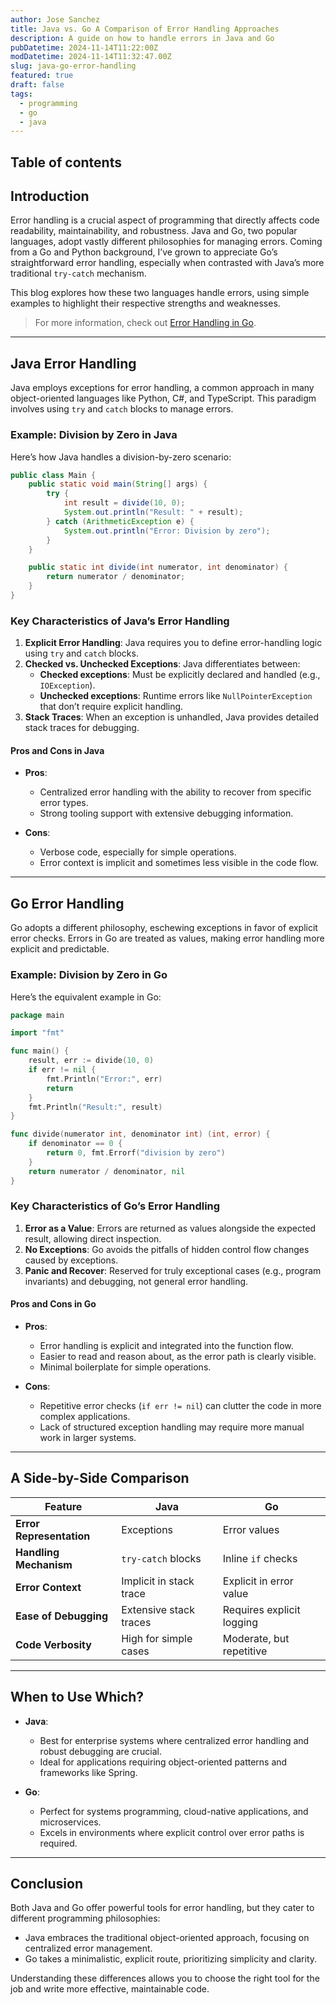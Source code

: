 ```yaml
---
author: Jose Sanchez
title: Java vs. Go A Comparison of Error Handling Approaches
description: A guide on how to handle errors in Java and Go
pubDatetime: 2024-11-14T11:22:00Z
modDatetime: 2024-11-14T11:32:47.00Z
slug: java-go-error-handling
featured: true
draft: false
tags:
  - programming
  - go
  - java
---
```



## Table of contents

## Introduction

Error handling is a crucial aspect of programming that directly affects code readability, maintainability, and robustness. Java and Go, two popular languages, adopt vastly different philosophies for managing errors. Coming from a Go and Python background, I’ve grown to appreciate Go’s straightforward error handling, especially when contrasted with Java’s more traditional `try-catch` mechanism.

This blog explores how these two languages handle errors, using simple examples to highlight their respective strengths and weaknesses.

> For more information, check out [Error Handling in Go](https://go.dev/blog/error-handling-and-go).

---

## Java Error Handling

Java employs exceptions for error handling, a common approach in many object-oriented languages like Python, C#, and TypeScript. This paradigm involves using `try` and `catch` blocks to manage errors.

### Example: Division by Zero in Java

Here’s how Java handles a division-by-zero scenario:

```java
public class Main {
    public static void main(String[] args) {
        try {
            int result = divide(10, 0);
            System.out.println("Result: " + result);
        } catch (ArithmeticException e) {
            System.out.println("Error: Division by zero");
        }
    }

    public static int divide(int numerator, int denominator) {
        return numerator / denominator;
    }
}
```

### Key Characteristics of Java’s Error Handling

1. **Explicit Error Handling**: Java requires you to define error-handling logic using `try` and `catch` blocks.
2. **Checked vs. Unchecked Exceptions**: Java differentiates between:
   - **Checked exceptions**: Must be explicitly declared and handled (e.g., `IOException`).
   - **Unchecked exceptions**: Runtime errors like `NullPointerException` that don’t require explicit handling.
3. **Stack Traces**: When an exception is unhandled, Java provides detailed stack traces for debugging.

#### Pros and Cons in Java

- **Pros**:
  - Centralized error handling with the ability to recover from specific error types.
  - Strong tooling support with extensive debugging information.

- **Cons**:
  - Verbose code, especially for simple operations.
  - Error context is implicit and sometimes less visible in the code flow.

---

## Go Error Handling

Go adopts a different philosophy, eschewing exceptions in favor of explicit error checks. Errors in Go are treated as values, making error handling more explicit and predictable.

### Example: Division by Zero in Go

Here’s the equivalent example in Go:

```go
package main

import "fmt"

func main() {
    result, err := divide(10, 0)
    if err != nil {
        fmt.Println("Error:", err)
        return
    }
    fmt.Println("Result:", result)
}

func divide(numerator int, denominator int) (int, error) {
    if denominator == 0 {
        return 0, fmt.Errorf("division by zero")
    }
    return numerator / denominator, nil
}
```

### Key Characteristics of Go’s Error Handling

1. **Error as a Value**: Errors are returned as values alongside the expected result, allowing direct inspection.
2. **No Exceptions**: Go avoids the pitfalls of hidden control flow changes caused by exceptions.
3. **Panic and Recover**: Reserved for truly exceptional cases (e.g., program invariants) and debugging, not general error handling.

#### Pros and Cons in Go

- **Pros**:
  - Error handling is explicit and integrated into the function flow.
  - Easier to read and reason about, as the error path is clearly visible.
  - Minimal boilerplate for simple operations.

- **Cons**:
  - Repetitive error checks (`if err != nil`) can clutter the code in more complex applications.
  - Lack of structured exception handling may require more manual work in larger systems.

---

## A Side-by-Side Comparison

| Feature                     | Java                      | Go                       |
|-----------------------------|---------------------------|--------------------------|
| **Error Representation**    | Exceptions               | Error values             |
| **Handling Mechanism**      | `try-catch` blocks        | Inline `if` checks       |
| **Error Context**           | Implicit in stack trace   | Explicit in error value  |
| **Ease of Debugging**       | Extensive stack traces    | Requires explicit logging|
| **Code Verbosity**          | High for simple cases     | Moderate, but repetitive |

---

## When to Use Which?

- **Java**:
  - Best for enterprise systems where centralized error handling and robust debugging are crucial.
  - Ideal for applications requiring object-oriented patterns and frameworks like Spring.

- **Go**:
  - Perfect for systems programming, cloud-native applications, and microservices.
  - Excels in environments where explicit control over error paths is required.

---

## Conclusion

Both Java and Go offer powerful tools for error handling, but they cater to different programming philosophies:

- Java embraces the traditional object-oriented approach, focusing on centralized error management.
- Go takes a minimalistic, explicit route, prioritizing simplicity and clarity.

Understanding these differences allows you to choose the right tool for the job and write more effective, maintainable code.
